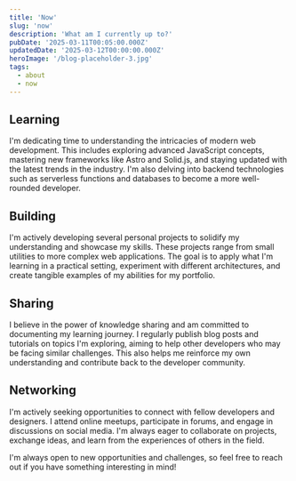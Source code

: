 ```yaml
---
title: 'Now'
slug: 'now'
description: 'What am I currently up to?'
pubDate: '2025-03-11T00:05:00.000Z'
updatedDate: '2025-03-12T00:00:00.000Z'
heroImage: '/blog-placeholder-3.jpg'
tags:
  - about
  - now
---
```


## Learning

I'm dedicating time to understanding the intricacies of modern web development. This includes exploring advanced JavaScript concepts, mastering new frameworks like Astro and Solid.js, and staying updated with the latest trends in the industry. I'm also delving into backend technologies such as serverless functions and databases to become a more well-rounded developer.

## Building

I'm actively developing several personal projects to solidify my understanding and showcase my skills. These projects range from small utilities to more complex web applications. The goal is to apply what I'm learning in a practical setting, experiment with different architectures, and create tangible examples of my abilities for my portfolio.

## Sharing

I believe in the power of knowledge sharing and am committed to documenting my learning journey. I regularly publish blog posts and tutorials on topics I'm exploring, aiming to help other developers who may be facing similar challenges. This also helps me reinforce my own understanding and contribute back to the developer community.

## Networking

I'm actively seeking opportunities to connect with fellow developers and designers. I attend online meetups, participate in forums, and engage in discussions on social media. I'm always eager to collaborate on projects, exchange ideas, and learn from the experiences of others in the field.

I'm always open to new opportunities and challenges, so feel free to reach out if you have something interesting in mind!

